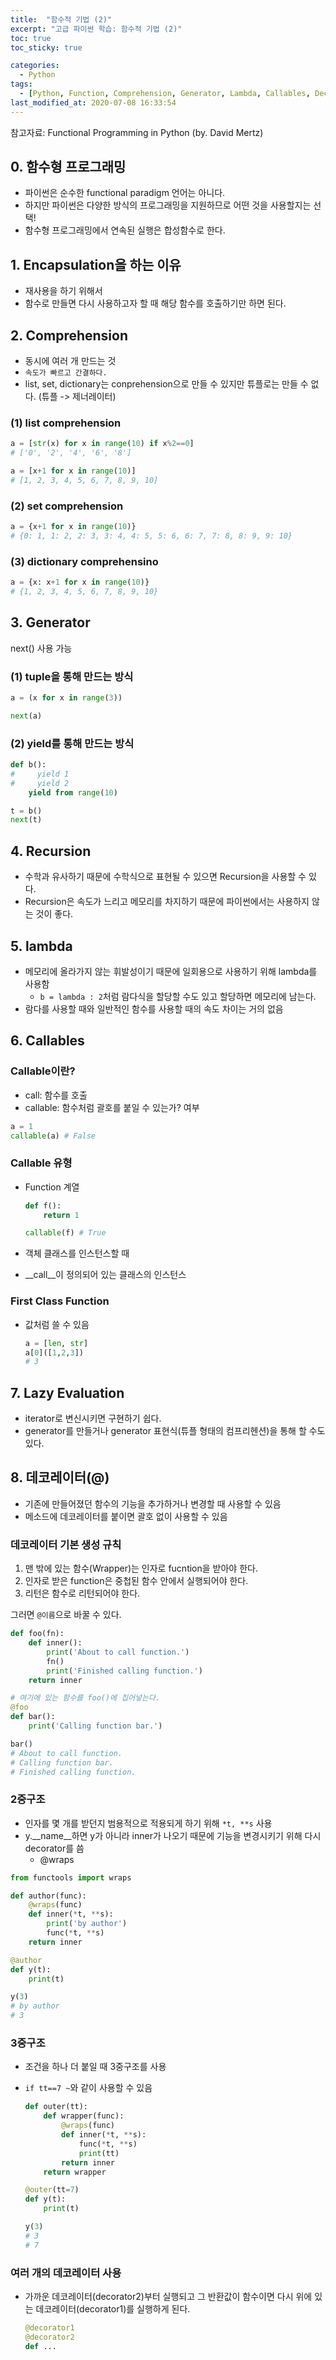 ```yaml
---
title:  "함수적 기법 (2)"
excerpt: "고급 파이썬 학습: 함수적 기법 (2)"
toc: true
toc_sticky: true

categories:
  - Python
tags:
  - [Python, Function, Comprehension, Generator, Lambda, Callables, Decorator]
last_modified_at: 2020-07-08 16:33:54
---
```

참고자료: Functional Programming in Python (by. David Mertz)

## 0. 함수형 프로그래밍
- 파이썬은 순수한 functional paradigm 언어는 아니다.
- 하지만 파이썬은 다양한 방식의 프로그래밍을 지원하므로 어떤 것을 사용할지는 선택!
- 함수형 프로그래밍에서 연속된 실행은 합성함수로 한다.

## 1. Encapsulation을 하는 이유
- 재사용을 하기 위해서
- 함수로 만들면 다시 사용하고자 할 때 해당 함수를 호출하기만 하면 된다.

## 2. Comprehension
- 동시에 여러 개 만드는 것
- `속도가 빠르고 간결하다.`
- list, set, dictionary는 conprehension으로 만들 수 있지만 튜플로는 만들 수 없다. (튜플 -> 제너레이터)

### (1) list comprehension
```py
a = [str(x) for x in range(10) if x%2==0]
# ['0', '2', '4', '6', '8']
```

```py
a = [x+1 for x in range(10)]
# [1, 2, 3, 4, 5, 6, 7, 8, 9, 10]
```

### (2) set comprehension
```py
a = {x+1 for x in range(10)}
# {0: 1, 1: 2, 2: 3, 3: 4, 4: 5, 5: 6, 6: 7, 7: 8, 8: 9, 9: 10}
```

### (3) dictionary comprehensino
```py
a = {x: x+1 for x in range(10)}
# {1, 2, 3, 4, 5, 6, 7, 8, 9, 10}
```

## 3. Generator
next() 사용 가능

### (1) tuple을 통해 만드는 방식
```py
a = (x for x in range(3))

next(a)
```

### (2) yield를 통해 만드는 방식
```py
def b():
#     yield 1
#     yield 2
    yield from range(10)

t = b()
next(t)
```


## 4. Recursion
- 수학과 유사하기 때문에 수학식으로 표현될 수 있으면 Recursion을 사용할 수 있다.
- Recursion은 속도가 느리고 메모리를 차지하기 때문에 파이썬에서는 사용하지 않는 것이 좋다.


## 5. lambda
- 메모리에 올라가지 않는 휘발성이기 때문에 일회용으로 사용하기 위해 lambda를 사용함
    - `b = lambda : 2`처럼 람다식을 할당할 수도 있고 할당하면 메모리에 남는다.
- 람다를 사용할 때와 일반적인 함수를 사용할 때의 속도 차이는 거의 없음

## 6. Callables
### Callable이란?
- call: 함수를 호출
- callable: 함수처럼 괄호를 붙일 수 있는가? 여부

```py
a = 1
callable(a) # False
```

### Callable 유형
- Function 계열
    ```py
    def f():
        return 1

    callable(f) # True
    ```

- 객체 클래스를 인스턴스할 때
- __call__이 정의되어 있는 클래스의 인스턴스

### First Class Function
- 값처럼 쓸 수 있음
    ```py
    a = [len, str]
    a[0]([1,2,3])
    # 3
    ```

## 7. Lazy Evaluation
- iterator로 변신시키면 구현하기 쉽다.
- generator를 만들거나 generator 표현식(튜플 형태의 컴프리헨션)을 통해 할 수도 있다.

## 8. 데코레이터(@)
- 기존에 만들어졌던 함수의 기능을 추가하거나 변경할 때 사용할 수 있음
- 메소드에 데코레이터를 붙이면 괄호 없이 사용할 수 있음

### 데코레이터 기본 생성 규칙
1. 맨 밖에 있는 함수(Wrapper)는 인자로 fucntion을 받아야 한다.
2. 인자로 받은 function은 중첩된 함수 안에서 실행되어야 한다.
3. 리턴은 함수로 리턴되어야 한다.

그러면 `@이름`으로 바꿀 수 있다.

```py
def foo(fn):
    def inner():
        print('About to call function.')
        fn()
        print('Finished calling function.')
    return inner
```
```py
# 여기에 있는 함수를 foo()에 집어넣는다.
@foo
def bar():
    print('Calling function bar.')

bar()
# About to call function.
# Calling function bar.
# Finished calling function.
```
### 2중구조
- 인자를 몇 개를 받던지 범용적으로 적용되게 하기 위해 `*t, **s` 사용
- y.__name__하면 y가 아니라 inner가 나오기 때문에 기능을 변경시키기 위해 다시 decorator를 씀
    - @wraps
  
```py
from functools import wraps

def author(func):
    @wraps(func)
    def inner(*t, **s):
        print('by author')
        func(*t, **s)
    return inner
```
```py
@author
def y(t):
    print(t)

y(3)
# by author
# 3
```



### 3중구조
- 조건을 하나 더 붙일 때 3중구조를 사용
- `if tt==7 ~`와 같이 사용할 수 있음
    ```py
    def outer(tt):
        def wrapper(func):
            @wraps(func)
            def inner(*t, **s):
                func(*t, **s)
                print(tt)
            return inner
        return wrapper
    ```
    
    ```py
    @outer(tt=7)
    def y(t):
        print(t)

    y(3)
    # 3
    # 7
    ```

### 여러 개의 데코레이터 사용
- 가까운 데코레이터(decorator2)부터 실행되고 그 반환값이 함수이면 다시 위에 있는 데코레이터(decorator1)를 실행하게 된다.

    ```py
    @decorator1
    @decorator2
    def ...
    ```





